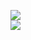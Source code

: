 [![](https://img.shields.io/badge/Made%20With-Github%20Spray-lightgrey.svg?style=for-the-badge&logo=github)](https://github.com/Annihil/github-spray#20582)  
[![](https://i.imgur.com/2DrTn0Z.gif)](https://github.com/Annihil/github-spray)